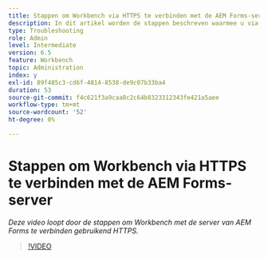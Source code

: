 ```yaml
---
title: Stappen om Workbench via HTTPS te verbinden met de AEM Forms-server
description: In dit artikel worden de stappen beschreven waarmee u via SSL (via HTTPS) verbinding maakt tussen Workbench en AEM Forms-server
type: Troubleshooting
role: Admin
level: Intermediate
version: 6.5
feature: Workbench
topic: Administration
index: y
exl-id: 89f485c3-cd6f-4814-8538-de9c07b33ba4
duration: 53
source-git-commit: f4c621f3a9caa8c2c64b8323312343fe421a5aee
workflow-type: tm+mt
source-wordcount: '52'
ht-degree: 0%

---
```


# Stappen om Workbench via HTTPS te verbinden met de AEM Forms-server

*Deze video loopt door de stappen om Workbench met de server van AEM Forms te verbinden gebruikend HTTPS.*

>[!VIDEO](https://video.tv.adobe.com/v/335482?quality=12&learn=on)
